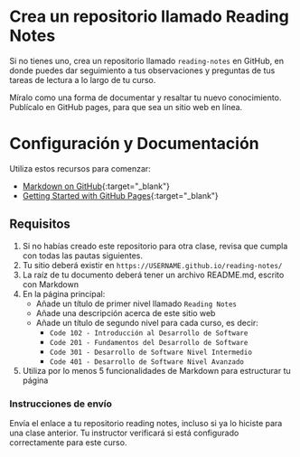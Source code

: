 ﻿# Crea un repositorio llamado Reading Notes

Si no tienes uno, crea un repositorio llamado `reading-notes` en GitHub, en donde puedes dar seguimiento a tus observaciones y preguntas de tus tareas de lectura a lo largo de tu curso.

Míralo como una forma de documentar y resaltar tu nuevo conocimiento. Publícalo en GitHub pages, para que sea un sitio web en línea.

# Configuración y Documentación

Utiliza estos recursos para comenzar:

- [Markdown on GitHub](https://help.github.com/en/articles/basic-writing-and-formatting-syntax){:target="_blank"}
- [Getting Started with GitHub Pages](https://guides.github.com/features/pages/){:target="_blank"}

## Requisitos

1. Si no habías creado este repositorio para otra clase, revisa que cumpla con todas las pautas siguientes.
1. Tu sitio deberá existir en `https://USERNAME.github.io/reading-notes/`
1. La raíz de tu documento deberá tener un archivo README.md, escrito con Markdown
1. En la página principal:
   - Añade un título de primer nivel llamado `Reading Notes`
   - Añade una descripción acerca de este sitio web
   - Añade un título de segundo nivel para cada curso, es decir:
     - `Code 102 - Introducción al Desarrollo de Software`
     - `Code 201 - Fundamentos del Desarrollo de Software`
     - `Code 301 - Desarrollo de Software Nivel Intermedio`
     - `Code 401 - Desarrollo de Software Nivel Avanzado`
1. Utiliza por lo menos 5 funcionalidades de Markdown para estructurar tu página

### Instrucciones de envío

Envía el enlace a tu repositorio reading notes, incluso si ya lo hiciste para una clase anterior. Tu instructor verificará si está configurado correctamente para este curso.

